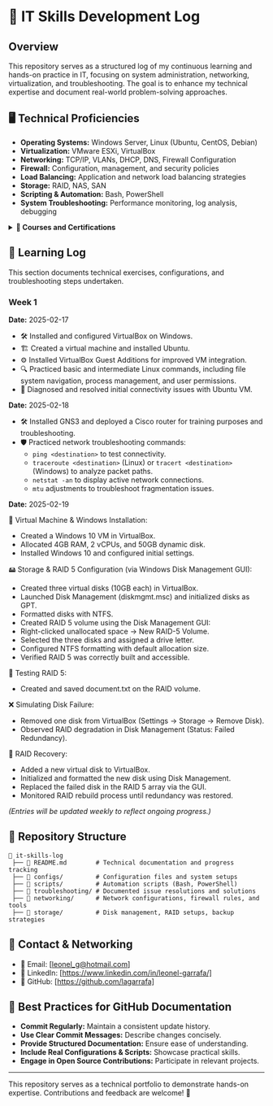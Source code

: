 # 🚀 IT Skills Development Log

## Overview
This repository serves as a structured log of my continuous learning and hands-on practice in IT, focusing on system administration, networking, virtualization, and troubleshooting. The goal is to enhance my technical expertise and document real-world problem-solving approaches.

## 🖥️ Technical Proficiencies
- **Operating Systems:** Windows Server, Linux (Ubuntu, CentOS, Debian)  
- **Virtualization:** VMware ESXi, VirtualBox  
- **Networking:** TCP/IP, VLANs, DHCP, DNS, Firewall Configuration  
- **Firewall:** Configuration, management, and security policies  
- **Load Balancing:** Application and network load balancing strategies  
- **Storage:** RAID, NAS, SAN  
- **Scripting & Automation:** Bash, PowerShell  
- **System Troubleshooting:** Performance monitoring, log analysis, debugging 

 <details>
  <summary><strong>📜 Courses and Certifications</strong></summary>

  ### 🏆 Completed  
  - **ITIL® Foundation Certificate in IT Service Management**  
    - *AXELOS Global Best Practice*  
    - Credential ID: **GR750272269LG**  

  - **ITIL® 4 Foundation**  
    - *Pink Elephant*  

  - **ONTAP 9.3 Cluster Administration**  
    - *NetApp*  
    - Credential ID: **STRSW-ILT-ONTAPADM**  
    - Class ID: **361850**  

  - **Storage System Recovery & Troubleshooting for Partners (SSRTS)**  
    - *NetApp*  
    - Class ID: **360749**  

  - **VMware vSphere: Install, Configure, Manage [V6.7]**  
    - *VMware*  
    - Class ID: **359310**  


  ### 🎯 In Progress  
  

  *(More courses and certifications will be added as I progress!)*  

</details>

## 📅 Learning Log
This section documents technical exercises, configurations, and troubleshooting steps undertaken.

### Week 1
**Date:** 2025-02-17
- 🛠 Installed and configured VirtualBox on Windows.
- 🏗️ Created a virtual machine and installed Ubuntu.
- ⚙️ Installed VirtualBox Guest Additions for improved VM integration.
- 🔍 Practiced basic and intermediate Linux commands, including file system navigation, process management, and user permissions.
- 🛑 Diagnosed and resolved initial connectivity issues with Ubuntu VM.

**Date:** 2025-02-18
- 🛠 Installed GNS3 and deployed a Cisco router for training purposes and troubleshooting.
- 🛡️ Practiced network troubleshooting commands:
  - `ping <destination>` to test connectivity.
  - `traceroute <destination>` (Linux) or `tracert <destination>` (Windows) to analyze packet paths.
  - `netstat -an` to display active network connections.
  - `mtu` adjustments to troubleshoot fragmentation issues.
 
**Date:** 2025-02-19

💾 Virtual Machine & Windows Installation:

- Created a Windows 10 VM in VirtualBox.
- Allocated 4GB RAM, 2 vCPUs, and 50GB dynamic disk.
- Installed Windows 10 and configured initial settings.
  
🖴 Storage & RAID 5 Configuration (via Windows Disk Management GUI):
- Created three virtual disks (10GB each) in VirtualBox.
- Launched Disk Management (diskmgmt.msc) and initialized disks as GPT.
- Formatted disks with NTFS.
- Created RAID 5 volume using the Disk Management GUI:
- Right-clicked unallocated space → New RAID-5 Volume.
- Selected the three disks and assigned a drive letter.
- Configured NTFS formatting with default allocation size.
- Verified RAID 5 was correctly built and accessible.

📄 Testing RAID 5:
- Created and saved document.txt on the RAID volume.

❌ Simulating Disk Failure:
- Removed one disk from VirtualBox (Settings → Storage → Remove Disk).
- Observed RAID degradation in Disk Management (Status: Failed Redundancy).

🔄 RAID Recovery:
- Added a new virtual disk to VirtualBox.
- Initialized and formatted the new disk using Disk Management.
- Replaced the failed disk in the RAID 5 array via the GUI.
- Monitored RAID rebuild process until redundancy was restored.

    
_(Entries will be updated weekly to reflect ongoing progress.)_

## 📂 Repository Structure
```
📁 it-skills-log
 ├── 📄 README.md        # Technical documentation and progress tracking
 ├── 📁 configs/         # Configuration files and system setups
 ├── 📁 scripts/         # Automation scripts (Bash, PowerShell)
 ├── 📁 troubleshooting/ # Documented issue resolutions and solutions
 ├── 📁 networking/      # Network configurations, firewall rules, and tools
 ├── 📁 storage/         # Disk management, RAID setups, backup strategies
```



## 📡 Contact & Networking
- 📧 Email: [leonel_g@hotmail.com]
- 🔗 LinkedIn: [https://www.linkedin.com/in/leonel-garrafa/]
- 🐙 GitHub: [https://github.com/lagarrafa]
  

## 📌 Best Practices for GitHub Documentation
- **Commit Regularly:** Maintain a consistent update history.
- **Use Clear Commit Messages:** Describe changes concisely.
- **Provide Structured Documentation:** Ensure ease of understanding.
- **Include Real Configurations & Scripts:** Showcase practical skills.
- **Engage in Open Source Contributions:** Participate in relevant projects.

---

This repository serves as a technical portfolio to demonstrate hands-on expertise. Contributions and feedback are welcome! 🚀
